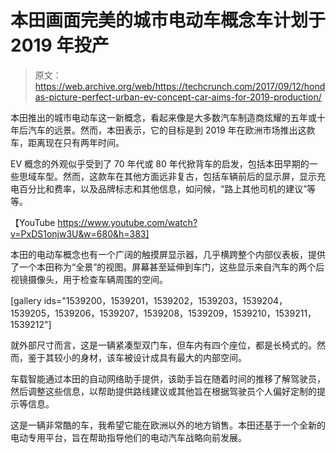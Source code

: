 # 本田画面完美的城市电动车概念车计划于 2019 年投产 

> 原文：<https://web.archive.org/web/https://techcrunch.com/2017/09/12/hondas-picture-perfect-urban-ev-concept-car-aims-for-2019-production/>

本田推出的城市电动车这一新概念，看起来像是大多数汽车制造商炫耀的五年或十年后汽车的远景。然而，本田表示，它的目标是到 2019 年在欧洲市场推出这款车，距离现在只有两年时间。

EV 概念的外观似乎受到了 70 年代或 80 年代掀背车的启发，包括本田早期的一些思域车型。然而，这款车在其他方面远非复古，包括车辆前后的显示屏，显示充电百分比和费率，以及品牌标志和其他信息，如问候，“路上其他司机的建议”等等。

【YouTube https://www.youtube.com/watch?v=PxDS1onjw3U&w=680&h=383]

本田的电动车概念也有一个广阔的触摸屏显示器，几乎横跨整个内部仪表板，提供了一个本田称为“全景”的视图。屏幕甚至延伸到车门，这些显示来自汽车的两个后视镜摄像头，用于检查车辆周围的空间。

[gallery ids="1539200，1539201，1539202，1539203，1539204，1539205，1539206，1539207，1539208，1539209，1539210，1539211，1539212"]

就外部尺寸而言，这是一辆紧凑型双门车，但车内有四个座位，都是长椅式的。然而，鉴于其较小的身材，该车被设计成具有最大的内部空间。

车载智能通过本田的自动网络助手提供，该助手旨在随着时间的推移了解驾驶员，然后调整这些信息，以帮助提供路线建议或其他旨在根据驾驶员个人偏好定制的提示等信息。

这是一辆非常酷的车，我希望它能在欧洲以外的地方销售。本田还基于一个全新的电动专用平台，旨在帮助指导他们的电动汽车战略向前发展。